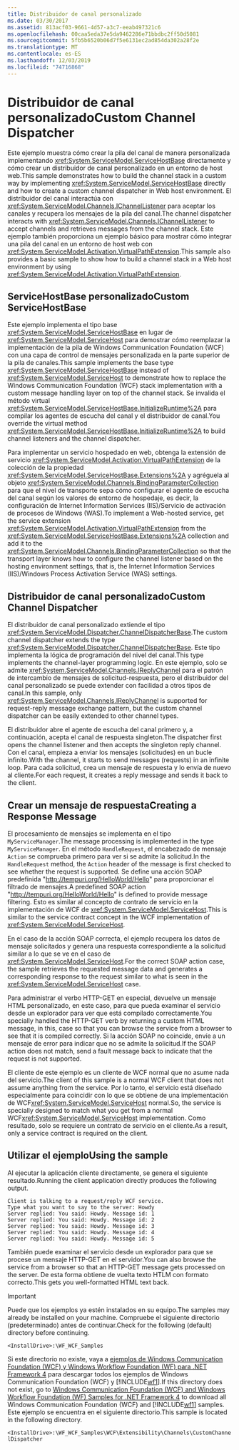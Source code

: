```yaml
---
title: Distribuidor de canal personalizado
ms.date: 03/30/2017
ms.assetid: 813acf03-9661-4d57-a3c7-eeab497321c6
ms.openlocfilehash: 00caa5eda37e5da9462286e71bbdbc2ff50d5081
ms.sourcegitcommit: 5fb5b6520b06d7f5e6131ec2ad854da302a28f2e
ms.translationtype: MT
ms.contentlocale: es-ES
ms.lasthandoff: 12/03/2019
ms.locfileid: "74716868"
---
```

# <a name="custom-channel-dispatcher"></a><span data-ttu-id="de153-102">Distribuidor de canal personalizado</span><span class="sxs-lookup"><span data-stu-id="de153-102">Custom Channel Dispatcher</span></span>
<span data-ttu-id="de153-103">Este ejemplo muestra cómo crear la pila del canal de manera personalizada implementando <xref:System.ServiceModel.ServiceHostBase> directamente y cómo crear un distribuidor de canal personalizado en un entorno de host web.</span><span class="sxs-lookup"><span data-stu-id="de153-103">This sample demonstrates how to build the channel stack in a custom way by implementing <xref:System.ServiceModel.ServiceHostBase> directly and how to create a custom channel dispatcher in Web host environment.</span></span> <span data-ttu-id="de153-104">El distribuidor del canal interactúa con <xref:System.ServiceModel.Channels.IChannelListener> para aceptar los canales y recupera los mensajes de la pila del canal.</span><span class="sxs-lookup"><span data-stu-id="de153-104">The channel dispatcher interacts with <xref:System.ServiceModel.Channels.IChannelListener> to accept channels and retrieves messages from the channel stack.</span></span> <span data-ttu-id="de153-105">Este ejemplo también proporciona un ejemplo básico para mostrar cómo integrar una pila del canal en un entorno de host web con <xref:System.ServiceModel.Activation.VirtualPathExtension>.</span><span class="sxs-lookup"><span data-stu-id="de153-105">This sample also provides a basic sample to show how to build a channel stack in a Web host environment by using <xref:System.ServiceModel.Activation.VirtualPathExtension>.</span></span>  
  
## <a name="custom-servicehostbase"></a><span data-ttu-id="de153-106">ServiceHostBase personalizado</span><span class="sxs-lookup"><span data-stu-id="de153-106">Custom ServiceHostBase</span></span>  
 <span data-ttu-id="de153-107">Este ejemplo implementa el tipo base <xref:System.ServiceModel.ServiceHostBase> en lugar de <xref:System.ServiceModel.ServiceHost> para demostrar cómo reemplazar la implementación de la pila de Windows Communication Foundation (WCF) con una capa de control de mensajes personalizada en la parte superior de la pila de canales.</span><span class="sxs-lookup"><span data-stu-id="de153-107">This sample implements the base type <xref:System.ServiceModel.ServiceHostBase> instead of <xref:System.ServiceModel.ServiceHost> to demonstrate how to replace the Windows Communication Foundation (WCF) stack implementation with a custom message handling layer on top of the channel stack.</span></span> <span data-ttu-id="de153-108">Se invalida el método virtual <xref:System.ServiceModel.ServiceHostBase.InitializeRuntime%2A> para compilar los agentes de escucha del canal y el distribuidor de canal.</span><span class="sxs-lookup"><span data-stu-id="de153-108">You override the virtual method <xref:System.ServiceModel.ServiceHostBase.InitializeRuntime%2A> to build channel listeners and the channel dispatcher.</span></span>  
  
 <span data-ttu-id="de153-109">Para implementar un servicio hospedado en web, obtenga la extensión de servicio <xref:System.ServiceModel.Activation.VirtualPathExtension> de la colección de la propiedad <xref:System.ServiceModel.ServiceHostBase.Extensions%2A> y agréguela al objeto <xref:System.ServiceModel.Channels.BindingParameterCollection> para que el nivel de transporte sepa cómo configurar el agente de escucha del canal según los valores de entorno de hospedaje, es decir, la configuración de Internet Information Services (IIS)/Servicio de activación de procesos de Windows (WAS).</span><span class="sxs-lookup"><span data-stu-id="de153-109">To implement a Web-hosted service, get the service extension <xref:System.ServiceModel.Activation.VirtualPathExtension> from the <xref:System.ServiceModel.ServiceHostBase.Extensions%2A> collection and add it to the <xref:System.ServiceModel.Channels.BindingParameterCollection> so that the transport layer knows how to configure the channel listener based on the hosting environment settings, that is, the Internet Information Services (IIS)/Windows Process Activation Service (WAS) settings.</span></span>  
  
## <a name="custom-channel-dispatcher"></a><span data-ttu-id="de153-110">Distribuidor de canal personalizado</span><span class="sxs-lookup"><span data-stu-id="de153-110">Custom Channel Dispatcher</span></span>  
 <span data-ttu-id="de153-111">El distribuidor de canal personalizado extiende el tipo <xref:System.ServiceModel.Dispatcher.ChannelDispatcherBase>.</span><span class="sxs-lookup"><span data-stu-id="de153-111">The custom channel dispatcher extends the type <xref:System.ServiceModel.Dispatcher.ChannelDispatcherBase>.</span></span> <span data-ttu-id="de153-112">Este tipo implementa la lógica de programación del nivel del canal.</span><span class="sxs-lookup"><span data-stu-id="de153-112">This type implements the channel-layer programming logic.</span></span> <span data-ttu-id="de153-113">En este ejemplo, solo se admite <xref:System.ServiceModel.Channels.IReplyChannel> para el patrón de intercambio de mensajes de solicitud-respuesta, pero el distribuidor del canal personalizado se puede extender con facilidad a otros tipos de canal.</span><span class="sxs-lookup"><span data-stu-id="de153-113">In this sample, only <xref:System.ServiceModel.Channels.IReplyChannel> is supported for request-reply message exchange pattern, but the custom channel dispatcher can be easily extended to other channel types.</span></span>  
  
 <span data-ttu-id="de153-114">El distribuidor abre el agente de escucha del canal primero y, a continuación, acepta el canal de respuesta singleton.</span><span class="sxs-lookup"><span data-stu-id="de153-114">The dispatcher first opens the channel listener and then accepts the singleton reply channel.</span></span> <span data-ttu-id="de153-115">Con el canal, empieza a enviar los mensajes (solicitudes) en un bucle infinito.</span><span class="sxs-lookup"><span data-stu-id="de153-115">With the channel, it starts to send messages (requests) in an infinite loop.</span></span> <span data-ttu-id="de153-116">Para cada solicitud, crea un mensaje de respuesta y lo envía de nuevo al cliente.</span><span class="sxs-lookup"><span data-stu-id="de153-116">For each request, it creates a reply message and sends it back to the client.</span></span>  
  
## <a name="creating-a-response-message"></a><span data-ttu-id="de153-117">Crear un mensaje de respuesta</span><span class="sxs-lookup"><span data-stu-id="de153-117">Creating a Response Message</span></span>  
 <span data-ttu-id="de153-118">El procesamiento de mensajes se implementa en el tipo `MyServiceManager`.</span><span class="sxs-lookup"><span data-stu-id="de153-118">The message processing is implemented in the type `MyServiceManager`.</span></span> <span data-ttu-id="de153-119">En el método `HandleRequest`, el encabezado de mensaje `Action` se comprueba primero para ver si se admite la solicitud.</span><span class="sxs-lookup"><span data-stu-id="de153-119">In the `HandleRequest` method, the `Action` header of the message is first checked to see whether the request is supported.</span></span> <span data-ttu-id="de153-120">Se define una acción SOAP predefinida "http://tempuri.org/HelloWorld/Hello" para proporcionar el filtrado de mensajes.</span><span class="sxs-lookup"><span data-stu-id="de153-120">A predefined SOAP action "http://tempuri.org/HelloWorld/Hello" is defined to provide message filtering.</span></span> <span data-ttu-id="de153-121">Esto es similar al concepto de contrato de servicio en la implementación de WCF de <xref:System.ServiceModel.ServiceHost>.</span><span class="sxs-lookup"><span data-stu-id="de153-121">This is similar to the service contract concept in the WCF implementation of <xref:System.ServiceModel.ServiceHost>.</span></span>  
  
 <span data-ttu-id="de153-122">En el caso de la acción SOAP correcta, el ejemplo recupera los datos de mensaje solicitados y genera una respuesta correspondiente a la solicitud similar a lo que se ve en el caso de <xref:System.ServiceModel.ServiceHost>.</span><span class="sxs-lookup"><span data-stu-id="de153-122">For the correct SOAP action case, the sample retrieves the requested message data and generates a corresponding response to the request similar to what is seen in the <xref:System.ServiceModel.ServiceHost> case.</span></span>  
  
 <span data-ttu-id="de153-123">Para administrar el verbo HTTP-GET en especial, devuelve un mensaje HTML personalizado, en este caso, para que pueda examinar el servicio desde un explorador para ver que está compilado correctamente.</span><span class="sxs-lookup"><span data-stu-id="de153-123">You specially handled the HTTP-GET verb by returning a custom HTML message, in this, case so that you can browse the service from a browser to see that it is compiled correctly.</span></span> <span data-ttu-id="de153-124">Si la acción SOAP no coincide, envíe a un mensaje de error para indicar que no se admite la solicitud.</span><span class="sxs-lookup"><span data-stu-id="de153-124">If the SOAP action does not match, send a fault message back to indicate that the request is not supported.</span></span>  
  
 <span data-ttu-id="de153-125">El cliente de este ejemplo es un cliente de WCF normal que no asume nada del servicio.</span><span class="sxs-lookup"><span data-stu-id="de153-125">The client of this sample is a normal WCF client that does not assume anything from the service.</span></span> <span data-ttu-id="de153-126">Por lo tanto, el servicio está diseñado especialmente para coincidir con lo que se obtiene de una implementación de WCF<xref:System.ServiceModel.ServiceHost> normal.</span><span class="sxs-lookup"><span data-stu-id="de153-126">So, the service is specially designed to match what you get from a normal WCF<xref:System.ServiceModel.ServiceHost> implementation.</span></span> <span data-ttu-id="de153-127">Como resultado, solo se requiere un contrato de servicio en el cliente.</span><span class="sxs-lookup"><span data-stu-id="de153-127">As a result, only a service contract is required on the client.</span></span>  
  
## <a name="using-the-sample"></a><span data-ttu-id="de153-128">Utilizar el ejemplo</span><span class="sxs-lookup"><span data-stu-id="de153-128">Using the sample</span></span>  
 <span data-ttu-id="de153-129">Al ejecutar la aplicación cliente directamente, se genera el siguiente resultado.</span><span class="sxs-lookup"><span data-stu-id="de153-129">Running the client application directly produces the following output.</span></span>  
  
```output  
Client is talking to a request/reply WCF service.   
Type what you want to say to the server: Howdy  
Server replied: You said: Howdy. Message id: 1  
Server replied: You said: Howdy. Message id: 2  
Server replied: You said: Howdy. Message id: 3  
Server replied: You said: Howdy. Message id: 4  
Server replied: You said: Howdy. Message id: 5  
```  
  
 <span data-ttu-id="de153-130">También puede examinar el servicio desde un explorador para que se procese un mensaje HTTP-GET en el servidor.</span><span class="sxs-lookup"><span data-stu-id="de153-130">You can also browse the service from a browser so that an HTTP-GET message gets processed on the server.</span></span> <span data-ttu-id="de153-131">De esta forma obtiene de vuelta texto HTLM con formato correcto.</span><span class="sxs-lookup"><span data-stu-id="de153-131">This gets you well-formatted HTML text back.</span></span>  
  
> [!IMPORTANT]
> <span data-ttu-id="de153-132">Puede que los ejemplos ya estén instalados en su equipo.</span><span class="sxs-lookup"><span data-stu-id="de153-132">The samples may already be installed on your machine.</span></span> <span data-ttu-id="de153-133">Compruebe el siguiente directorio (predeterminado) antes de continuar.</span><span class="sxs-lookup"><span data-stu-id="de153-133">Check for the following (default) directory before continuing.</span></span>  
>   
> `<InstallDrive>:\WF_WCF_Samples`  
>   
> <span data-ttu-id="de153-134">Si este directorio no existe, vaya a [ejemplos de Windows Communication Foundation (WCF) y Windows Workflow Foundation (WF) para .NET Framework 4](https://www.microsoft.com/download/details.aspx?id=21459) para descargar todos los ejemplos de Windows Communication Foundation (WCF) y [!INCLUDE[wf1](../../../../includes/wf1-md.md)].</span><span class="sxs-lookup"><span data-stu-id="de153-134">If this directory does not exist, go to [Windows Communication Foundation (WCF) and Windows Workflow Foundation (WF) Samples for .NET Framework 4](https://www.microsoft.com/download/details.aspx?id=21459) to download all Windows Communication Foundation (WCF) and [!INCLUDE[wf1](../../../../includes/wf1-md.md)] samples.</span></span> <span data-ttu-id="de153-135">Este ejemplo se encuentra en el siguiente directorio.</span><span class="sxs-lookup"><span data-stu-id="de153-135">This sample is located in the following directory.</span></span>  
>   
> `<InstallDrive>:\WF_WCF_Samples\WCF\Extensibility\Channels\CustomChannelDispatcher`
